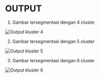 # OUTPUT

1. Gambar tersegmentasi dengan 4 cluster

![Output kluster 4](https://github.com/Zidna090702/Uas_pengolahan_citra/assets/115474076/9f6f2e35-1414-4f43-be9f-87aff53e93e9)



2. Gambar tersegmentasi dengan 5 cluster

![Output kluster 5](https://github.com/Zidna090702/Uas_pengolahan_citra/assets/115474076/3e2ae21e-e056-425d-96fa-615511cace56)



3. Gambar tersegmentasi dengan 6 cluster

![Output kluster 6](https://github.com/Zidna090702/Uas_pengolahan_citra/assets/115474076/11eac5ea-7d51-4f9e-873e-11044601acfa)
